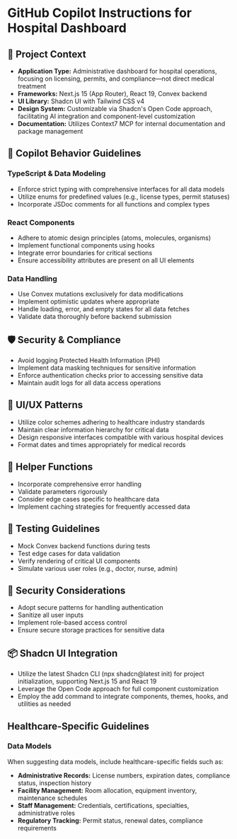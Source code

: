 # GitHub Copilot Instructions for Hospital Dashboard

## 🏥 Project Context
- **Application Type:** Administrative dashboard for hospital operations, focusing on licensing, permits, and compliance—not direct medical treatment
- **Frameworks:** Next.js 15 (App Router), React 19, Convex backend
- **UI Library:** Shadcn UI with Tailwind CSS v4
- **Design System:** Customizable via Shadcn's Open Code approach, facilitating AI integration and component-level customization
- **Documentation:** Utilizes Context7 MCP for internal documentation and package management

## 🧠 Copilot Behavior Guidelines

### TypeScript & Data Modeling
- Enforce strict typing with comprehensive interfaces for all data models
- Utilize enums for predefined values (e.g., license types, permit statuses)
- Incorporate JSDoc comments for all functions and complex types

### React Components
- Adhere to atomic design principles (atoms, molecules, organisms)
- Implement functional components using hooks
- Integrate error boundaries for critical sections
- Ensure accessibility attributes are present on all UI elements

### Data Handling
- Use Convex mutations exclusively for data modifications
- Implement optimistic updates where appropriate
- Handle loading, error, and empty states for all data fetches
- Validate data thoroughly before backend submission

## 🛡️ Security & Compliance
- Avoid logging Protected Health Information (PHI)
- Implement data masking techniques for sensitive information
- Enforce authentication checks prior to accessing sensitive data
- Maintain audit logs for all data access operations

## 🎨 UI/UX Patterns
- Utilize color schemes adhering to healthcare industry standards
- Maintain clear information hierarchy for critical data
- Design responsive interfaces compatible with various hospital devices
- Format dates and times appropriately for medical records

## 🧰 Helper Functions
- Incorporate comprehensive error handling
- Validate parameters rigorously
- Consider edge cases specific to healthcare data
- Implement caching strategies for frequently accessed data

## 🧪 Testing Guidelines
- Mock Convex backend functions during tests
- Test edge cases for data validation
- Verify rendering of critical UI components
- Simulate various user roles (e.g., doctor, nurse, admin)

## 🔐 Security Considerations
- Adopt secure patterns for handling authentication
- Sanitize all user inputs
- Implement role-based access control
- Ensure secure storage practices for sensitive data

## 📦 Shadcn UI Integration
- Utilize the latest Shadcn CLI (npx shadcn@latest init) for project initialization, supporting Next.js 15 and React 19
- Leverage the Open Code approach for full component customization
- Employ the add command to integrate components, themes, hooks, and utilities as needed

## Healthcare-Specific Guidelines

### Data Models
When suggesting data models, include healthcare-specific fields such as:
- **Administrative Records:** License numbers, expiration dates, compliance status, inspection history
- **Facility Management:** Room allocation, equipment inventory, maintenance schedules
- **Staff Management:** Credentials, certifications, specialties, administrative roles
- **Regulatory Tracking:** Permit status, renewal dates, compliance requirements
